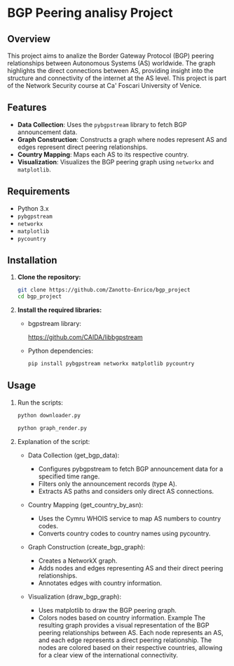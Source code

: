 # BGP Peering analisy Project

## Overview

This project aims to analize the Border Gateway Protocol (BGP) peering relationships between Autonomous Systems (AS) worldwide. The graph highlights the direct connections between AS, providing insight into the structure and connectivity of the internet at the AS level. This project is part of the Network Security course at Ca' Foscari University of Venice.

## Features

- **Data Collection**: Uses the `pybgpstream` library to fetch BGP announcement data.
- **Graph Construction**: Constructs a graph where nodes represent AS and edges represent direct peering relationships.
- **Country Mapping**: Maps each AS to its respective country.
- **Visualization**: Visualizes the BGP peering graph using `networkx` and `matplotlib`.

## Requirements

- Python 3.x
- `pybgpstream`
- `networkx`
- `matplotlib`
- `pycountry`

## Installation

1. **Clone the repository:**

   ```bash
   git clone https://github.com/Zanotto-Enrico/bgp_project
   cd bgp_project
    ```

2. **Install the required libraries:**

    - bgpstream library:

        https://github.com/CAIDA/libbgpstream

    - Python dependencies:

        ```bash
        pip install pybgpstream networkx matplotlib pycountry
        ```
## Usage
1. Run the scripts:

    ```bash
    python downloader.py

    python graph_render.py
    ```

2. Explanation of the script:

    - Data Collection (get_bgp_data):

        - Configures pybgpstream to fetch BGP announcement data for a specified time range.
        - Filters only the announcement records (type A).
        - Extracts AS paths and considers only direct AS connections.

    - Country Mapping (get_country_by_asn):

        - Uses the Cymru WHOIS service to map AS numbers to country codes.
        - Converts country codes to country names using pycountry.
    
    - Graph Construction (create_bgp_graph):

        - Creates a NetworkX graph.
        - Adds nodes and edges representing AS and their direct peering relationships.
        - Annotates edges with country information.
    
    - Visualization (draw_bgp_graph):

        - Uses matplotlib to draw the BGP peering graph.
        - Colors nodes based on country information.
Example
The resulting graph provides a visual representation of the BGP peering relationships between AS. Each node represents an AS, and each edge represents a direct peering relationship. The nodes are colored based on their respective countries, allowing for a clear view of the international connectivity.

